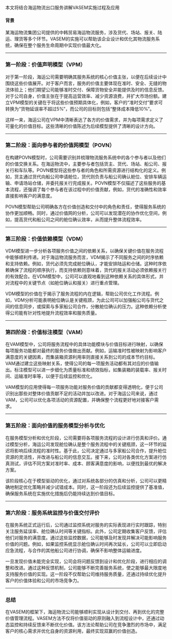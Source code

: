 本文将结合海运物流出口服务讲解VASEM实施过程及应用
#### 背景

某海运物流集团公司提供的中韩贸易海运物流服务，涉及货代、场站、报关、陆运、理货等多个环节。VASEM的实施可以帮助该企业设计和优化其物流服务系统，确保在整个服务生命周期中实现价值最大化。

---

### 第一阶段：价值声明模型（VPM）

对于第一阶段，海运公司需要明确其服务系统的核心价值主张，以便在后续设计中围绕这些价值展开。对于客户而言，服务的价值主要体现在准时、安全、无缝的物流体验上；他们期望公司能够准时交付、保障货物安全并能提供及时的信息反馈。对于公司自身，价值主张在于提高运营效率、减少资源浪费，并扩大市场份额。建立VPM模型的关键在于将这些价值预期具体化，例如，客户的“准时交付”要求可转换为“货物延误率不超过5%”，而公司的目标则包括“整体成本降低10%”。

这样一来，海运公司在VPM中清晰表达了各方的价值需求，并为每项需求定义了可量化的价值目标。这些清晰的价值陈述为后续模型提供了清晰的设计方向。

---

### 第二阶段：面向参与者的价值网模型（POVN）

在构建POVN模型时，公司需要识别并梳理物流服务系统中的各个参与者以及他们的价值交换关系。在海运物流中，主要参与者包括货主、货代、场站、船公司、报关行和车队等。POVN模型将这些参与者的角色和所需资源进行结构化的定义。例如，货主通过货代向船公司申请舱位，货代则负责与船公司确认舱位、安排车辆运输、申请场站仓储，并委托报关行完成报关。POVN模型不仅描述了这些服务的基本流程，还强调了每个参与者在该过程中的价值贡献，例如，货代的准确性和效率直接影响客户的满意度。

POVN模型帮助公司明确各方在价值创造和交付中的角色和责任，使得服务系统的协作更加顺畅。同时，通过价值网的分析，公司可以发现潜在的协作优化空间，例如，提高货代和船公司之间的舱位确认效率，从而提升整体流程效率。

---

### 第三阶段：价值依赖模型（VDM）

VDM模型进一步分析各项服务价值之间的依赖关系，以确保关键价值在服务流程中能够顺利传递。对于海运物流服务而言，VDM揭示了不同服务之间的时序依赖和支持依赖。例如，货代必须先完成舱位确认，才能安排陆运和仓储。这种时序依赖确保了流程的顺序执行，而支持依赖则意味着，货代的报关活动必须依赖报关行的有效配合。在VDM模型中，公司可以直观地看到这种依赖关系的具体形式，并对流程中的关键节点（如舱位确认和报关）进行重点管理。

VDM模型的价值在于揭示了服务流程的内在逻辑，帮助公司优化工作流程。例如，VDM分析可能表明舱位确认是关键瓶颈，为此公司可以加强船公司与货代之间的信息同步，或探索与多家船公司合作，分散舱位确认的压力。这种依赖分析使得公司能有针对性地提升流程效率和服务质量。

---

### 第四阶段：价值标注模型（VAM）

在VAM模型中，公司将服务流程中的具体功能模块与价值目标进行映射，以确保每项服务功能都对最终的服务价值做出贡献。例如，运输准时性被映射为影响客户满意度的关键因素，而集装箱资源利用率则直接关系到公司的成本节约目标。VAM通过建立这些映射关系，使得公司的每一项服务活动都有其对应的价值输出。标注模型可以进一步细化为质量标准和绩效指标，如集装箱的装载率、报关时间、运输准时率等，以便于后续监控和优化。

VAM模型的应用使得每一项服务功能对服务价值的贡献都变得透明化，便于公司识别出那些对整体价值贡献不足的活动并加以改进。对于海运公司来说，通过VAM，公司可以优化各项活动的资源配置，并确保整个流程更好地对接客户需求。

---

### 第五阶段：面向价值的服务模型分析与优化

在服务模型分析和优化阶段，公司需要将各项服务流程的设计进行仿真和评价。通过模型分析，海运公司发现舱位确认是整个服务流程中的关键瓶颈，这一环节的延迟将影响后续流程的准时性。基于此，公司决定通过与多家船公司合作，提升舱位资源的灵活性，并改进与船公司的信息交互。接下来，公司对各类优化方案进行仿真测试，评估不同方案对准时率、成本、顾客满意度的影响，以便找到最优的解决方案。

该阶段核心在于模型驱动的优化，通过对系统各部分的仿真和分析，公司可以更精确地制定优化策略并减少试错成本。同时，这一阶段还为后续监控提供了基准值，确保服务系统在实施优化措施后仍能持续达到价值目标。

---

### 第六阶段：服务系统监控与价值交付评价

在服务系统正式运行后，公司通过监控系统对服务的实际表现进行实时跟踪，特别关注服务延误率、舱位确认时间等关键指标。此外，公司定期收集客户反馈，评估他们对服务的满意度。通过这些监控数据，公司能够及时发现并解决可能影响服务价值的问题。例如，如果监控系统显示舱位确认时间再次延长，公司可以立即启动应急流程，与合作的其他船公司进行协调，确保不影响整体运输进度。

一旦发现价值未能完全实现，公司会将问题反馈到设计和优化阶段，进行相应的调整和改进。通过这种反馈机制，公司能够不断完善服务系统，使之能够最大限度地支持服务价值的实现。这一阶段不仅帮助公司维持服务质量，还通过持续优化提升客户的价值体验和公司的市场竞争力。

---

### 总结

在VASEM的框架下，海运物流公司能够顺利实现从设计到交付、再到优化的完整价值管理流程。VASEM方法不仅将价值驱动的原则融入到流程设计中，还通过动态监控和持续反馈来不断优化价值。该方法论帮助公司在竞争激烈的市场中，满足客户的核心需求并优化自身的资源利用，最终实现双赢的价值创造​。